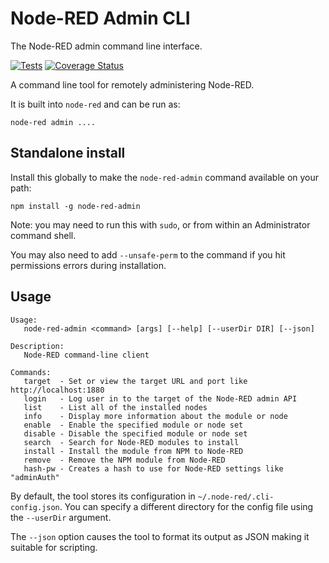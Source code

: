 # Node-RED Admin CLI

The Node-RED admin command line interface.

[![Tests](https://github.com/node-red/node-red-admin/actions/workflows/tests.yml/badge.svg)](https://github.com/node-red/node-red-admin/actions/workflows/tests.yml) [![Coverage Status](https://coveralls.io/repos/node-red/node-red-admin/badge.svg?branch=master)](https://coveralls.io/r/node-red/node-red-admin?branch=master)


A command line tool for remotely administering Node-RED.

It is built into `node-red` and can be run as:

    node-red admin ....


## Standalone install

Install this globally to make the `node-red-admin` command available on your path:

    npm install -g node-red-admin

Note: you may need to run this with `sudo`, or from within an Administrator command shell.

You may also need to add `--unsafe-perm` to the command if you hit permissions errors during installation.

## Usage

    Usage:
       node-red-admin <command> [args] [--help] [--userDir DIR] [--json]

    Description:
       Node-RED command-line client

    Commands:
       target  - Set or view the target URL and port like http://localhost:1880
       login   - Log user in to the target of the Node-RED admin API
       list    - List all of the installed nodes
       info    - Display more information about the module or node
       enable  - Enable the specified module or node set
       disable - Disable the specified module or node set
       search  - Search for Node-RED modules to install
       install - Install the module from NPM to Node-RED
       remove  - Remove the NPM module from Node-RED
       hash-pw - Creates a hash to use for Node-RED settings like "adminAuth"

By default, the tool stores its configuration in `~/.node-red/.cli-config.json`. You
can specify a different directory for the config file using the `--userDir` argument.

The `--json` option causes the tool to format its output as JSON making it suitable
for scripting.
